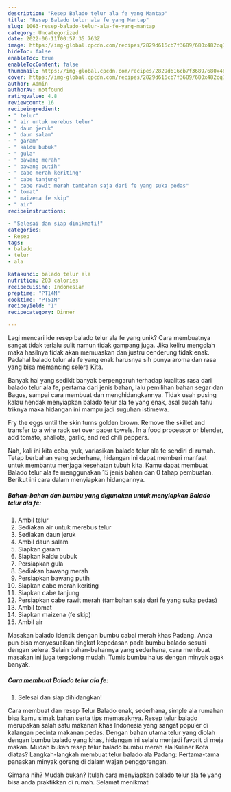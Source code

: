 ```yaml
---
description: "Resep Balado telur ala fe yang Mantap"
title: "Resep Balado telur ala fe yang Mantap"
slug: 1063-resep-balado-telur-ala-fe-yang-mantap
category: Uncategorized
date: 2022-06-11T00:57:35.763Z
image: https://img-global.cpcdn.com/recipes/2829d616cb7f3689/680x482cq70/balado-telur-ala-fe-foto-resep-utama.jpg
hideToc: false
enableToc: true
enableTocContent: false
thumbnail: https://img-global.cpcdn.com/recipes/2829d616cb7f3689/680x482cq70/balado-telur-ala-fe-foto-resep-utama.jpg
cover: https://img-global.cpcdn.com/recipes/2829d616cb7f3689/680x482cq70/balado-telur-ala-fe-foto-resep-utama.jpg
author: Admin
authorAv: notfound
ratingvalue: 4.8
reviewcount: 16
recipeingredient:
- " telur"
- " air untuk merebus telur"
- " daun jeruk"
- " daun salam"
- " garam"
- " kaldu bubuk"
- " gula"
- " bawang merah"
- " bawang putih"
- " cabe merah keriting"
- " cabe tanjung"
- " cabe rawit merah tambahan saja dari fe yang suka pedas"
- " tomat"
- " maizena fe skip"
- " air"
recipeinstructions:

- "Selesai dan siap dinikmati!"
categories:
- Resep
tags:
- balado
- telur
- ala

katakunci: balado telur ala 
nutrition: 203 calories
recipecuisine: Indonesian
preptime: "PT14M"
cooktime: "PT51M"
recipeyield: "1"
recipecategory: Dinner

---
```





Lagi mencari ide resep balado telur ala fe yang unik? Cara membuatnya sangat tidak terlalu sulit namun tidak gampang juga. Jika keliru mengolah maka hasilnya tidak akan memuaskan dan justru cenderung tidak enak. Padahal balado telur ala fe yang enak harusnya sih punya aroma dan rasa yang bisa memancing selera Kita.





Banyak hal yang sedikit banyak berpengaruh terhadap kualitas rasa dari balado telur ala fe, pertama dari jenis bahan, lalu pemilihan bahan segar dan Bagus, sampai cara membuat dan menghidangkannya. Tidak usah pusing kalau hendak menyiapkan balado telur ala fe yang enak,      asal sudah tahu triknya maka hidangan ini mampu jadi suguhan istimewa.














Fry the eggs until the skin turns golden brown. Remove the skillet and transfer to a wire rack set over paper towels. In a food processor or blender, add tomato, shallots, garlic, and red chili peppers.






Nah, kali ini kita coba, yuk, variasikan balado telur ala fe sendiri di rumah. Tetap berbahan yang sederhana, hidangan ini dapat memberi manfaat untuk membantu menjaga kesehatan tubuh kita. Kamu dapat membuat Balado telur ala fe menggunakan 15 jenis bahan dan 0 tahap pembuatan. Berikut ini cara dalam menyiapkan hidangannya.

<!--inarticleads1-->

##### Bahan-bahan dan bumbu yang digunakan untuk menyiapkan Balado telur ala fe:

1. Ambil  telur
1. Sediakan  air untuk merebus telur
1. Sediakan  daun jeruk
1. Ambil  daun salam
1. Siapkan  garam
1. Siapkan  kaldu bubuk
1. Persiapkan  gula
1. Sediakan  bawang merah
1. Persiapkan  bawang putih
1. Siapkan  cabe merah keriting
1. Siapkan  cabe tanjung
1. Persiapkan  cabe rawit merah (tambahan saja dari fe yang suka pedas)
1. Ambil  tomat
1. Siapkan  maizena (fe skip)
1. Ambil  air


Masakan balado identik dengan bumbu cabai merah khas Padang. Anda pun bisa menyesuaikan tingkat kepedasan pada bumbu balado sesuai dengan selera. Selain bahan-bahannya yang sederhana, cara membuat masakan ini juga tergolong mudah. Tumis bumbu halus dengan minyak agak banyak. 

<!--inarticleads2-->

##### Cara membuat Balado telur ala fe:


1. Selesai dan siap dihidangkan!

Cara membuat dan resep Telur Balado enak, sederhana, simple ala rumahan bisa kamu simak bahan serta tips memasaknya. Resep telur balado merupakan salah satu makanan khas Indonesia yang sangat populer di kalangan pecinta makanan pedas. Dengan bahan utama telur yang diolah dengan bumbu balado yang khas, hidangan ini selalu menjadi favorit di meja makan. Mudah bukan resep telur balado bumbu merah ala Kuliner Kota diatas? Langkah-langkah membuat telur balado ala Padang: Pertama-tama panaskan minyak goreng di dalam wajan penggorengan. 

Gimana nih? Mudah bukan? Itulah cara menyiapkan balado telur ala fe yang bisa anda praktikkan di rumah. Selamat menikmati
